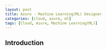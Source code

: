 ```yaml
---
layout: post
title: Azure - Machine Learning(ML) Designer
categories: [cloud, azure, ml]
tags: [Cloud, Azure, Machine Learning(ML)]
---
```


## Introduction

